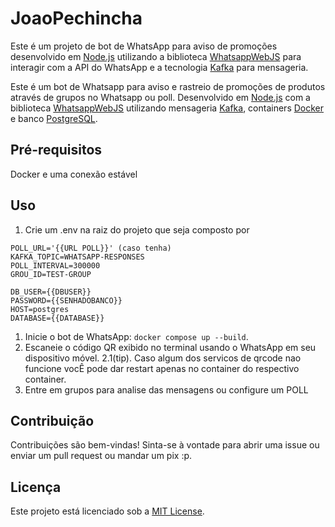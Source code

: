 # JoaoPechincha

Este é um projeto de bot de WhatsApp para aviso de promoções desenvolvido em [Node.js](https://nodejs.org/) utilizando a biblioteca [WhatsappWebJS](https://docs.wwebjs.dev) para interagir com a API do WhatsApp e a tecnologia [Kafka](https://kafka.apache.org/) para mensageria.

Este é um bot de Whatsapp para aviso e rastreio de promoções de produtos através de grupos no Whatsapp ou poll. Desenvolvido em [Node.js](https://nodejs.org/) com a biblioteca [WhatsappWebJS](https://docs.wwebjs.dev) utilizando mensageria [Kafka](https://kafka.apache.org/), containers [Docker](https://docs.docker.com/compose/) e banco [PostgreSQL](https://www.postgresql.org/download/
).
## Pré-requisitos

Docker e uma conexão estável

## Uso

1. Crie um .env na raiz do projeto que seja composto por 
```
POLL_URL='{{URL POLL}}' (caso tenha)
KAFKA_TOPIC=WHATSAPP-RESPONSES
POLL_INTERVAL=300000
GROU_ID=TEST-GROUP

DB_USER={{DBUSER}}
PASSWORD={{SENHADOBANCO}}
HOST=postgres
DATABASE={{DATABASE}}
```
1. Inicie o bot de WhatsApp: `docker compose up --build`.
2. Escaneie o código QR exibido no terminal usando o WhatsApp em seu dispositivo móvel.
2.1(tip). Caso algum dos servicos de qrcode nao funcione vocÊ pode dar restart apenas no container do respectivo container. 
3. Entre em grupos para analise das mensagens ou configure um POLL

## Contribuição

Contribuições são bem-vindas! Sinta-se à vontade para abrir uma issue ou enviar um pull request ou mandar um pix :p.

## Licença

Este projeto está licenciado sob a [MIT License](https://opensource.org/licenses/MIT).
